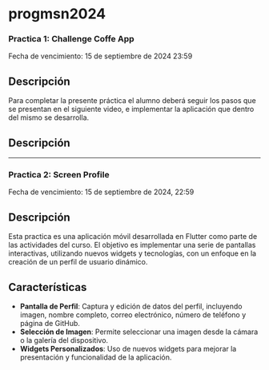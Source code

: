 # progmsn2024

### Practica 1: Challenge Coffe App

Fecha de vencimiento: 15 de septiembre de 2024 23:59

## Descripción

Para completar la presente práctica el alumno deberá seguir los pasos que se presentan en el siguiente video, e implementar la aplicación que dentro del mismo se desarrolla.

## Descripción

---

### Practica 2: Screen Profile

Fecha de vencimiento: 15 de septiembre de 2024, 22:59

## Descripción

Esta practica es una aplicación móvil desarrollada en Flutter como parte de las actividades del curso. El objetivo es implementar una serie de pantallas interactivas, utilizando nuevos widgets y tecnologías, con un enfoque en la creación de un perfil de usuario dinámico.

## Características

- **Pantalla de Perfil**: Captura y edición de datos del perfil, incluyendo imagen, nombre completo, correo electrónico, número de teléfono y página de GitHub.
- **Selección de Imagen**: Permite seleccionar una imagen desde la cámara o la galería del dispositivo.
- **Widgets Personalizados**: Uso de nuevos widgets para mejorar la presentación y funcionalidad de la aplicación.
